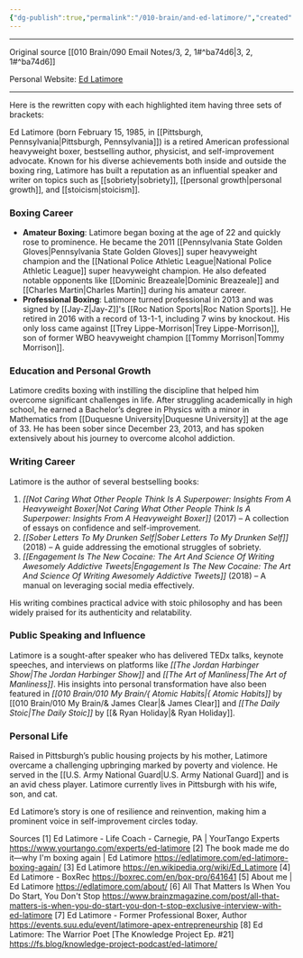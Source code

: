 ```yaml
---
{"dg-publish":true,"permalink":"/010-brain/and-ed-latimore/","created":"2023-07-01T02:55:11.000-04:00","updated":"2025-03-20T01:19:21.434-04:00"}
---
```


---

Original source [[010 Brain/090 Email Notes/3, 2, 1#^ba74d6\|3, 2, 1#^ba74d6]]

Personal Website: [Ed Latimore](https://edlatimore.com/)

---

Here is the rewritten copy with each highlighted item having three sets of brackets:

Ed Latimore (born February 15, 1985, in [[Pittsburgh, Pennsylvania\|Pittsburgh, Pennsylvania]]) is a retired American professional heavyweight boxer, bestselling author, physicist, and self-improvement advocate. Known for his diverse achievements both inside and outside the boxing ring, Latimore has built a reputation as an influential speaker and writer on topics such as [[sobriety\|sobriety]], [[personal growth\|personal growth]], and [[stoicism\|stoicism]].

### Boxing Career
- **Amateur Boxing**: Latimore began boxing at the age of 22 and quickly rose to prominence. He became the 2011 [[Pennsylvania State Golden Gloves\|Pennsylvania State Golden Gloves]] super heavyweight champion and the [[National Police Athletic League\|National Police Athletic League]] super heavyweight champion. He also defeated notable opponents like [[Dominic Breazeale\|Dominic Breazeale]] and [[Charles Martin\|Charles Martin]] during his amateur career.
- **Professional Boxing**: Latimore turned professional in 2013 and was signed by [[Jay-Z\|Jay-Z]]'s [[Roc Nation Sports\|Roc Nation Sports]]. He retired in 2016 with a record of 13-1-1, including 7 wins by knockout. His only loss came against [[Trey Lippe-Morrison\|Trey Lippe-Morrison]], son of former WBO heavyweight champion [[Tommy Morrison\|Tommy Morrison]].

### Education and Personal Growth
Latimore credits boxing with instilling the discipline that helped him overcome significant challenges in life. After struggling academically in high school, he earned a Bachelor’s degree in Physics with a minor in Mathematics from [[Duquesne University\|Duquesne University]] at the age of 33. He has been sober since December 23, 2013, and has spoken extensively about his journey to overcome alcohol addiction.

### Writing Career
Latimore is the author of several bestselling books:
1. *[[Not Caring What Other People Think Is A Superpower: Insights From A Heavyweight Boxer\|Not Caring What Other People Think Is A Superpower: Insights From A Heavyweight Boxer]]* (2017) – A collection of essays on confidence and self-improvement.
2. *[[Sober Letters To My Drunken Self\|Sober Letters To My Drunken Self]]* (2018) – A guide addressing the emotional struggles of sobriety.
3. *[[Engagement Is The New Cocaine: The Art And Science Of Writing Awesomely Addictive Tweets\|Engagement Is The New Cocaine: The Art And Science Of Writing Awesomely Addictive Tweets]]* (2018) – A manual on leveraging social media effectively.

His writing combines practical advice with stoic philosophy and has been widely praised for its authenticity and relatability.

### Public Speaking and Influence
Latimore is a sought-after speaker who has delivered TEDx talks, keynote speeches, and interviews on platforms like *[[The Jordan Harbinger Show\|The Jordan Harbinger Show]]* and *[[The Art of Manliness\|The Art of Manliness]]*. His insights into personal transformation have also been featured in *[[010 Brain/010 My Brain/{  Atomic Habits\|{  Atomic Habits]]* by [[010 Brain/010 My Brain/& James Clear\|& James Clear]] and *[[The Daily Stoic\|The Daily Stoic]]* by [[& Ryan Holiday\|& Ryan Holiday]].

### Personal Life
Raised in Pittsburgh’s public housing projects by his mother, Latimore overcame a challenging upbringing marked by poverty and violence. He served in the [[U.S. Army National Guard\|U.S. Army National Guard]] and is an avid chess player. Latimore currently lives in Pittsburgh with his wife, son, and cat.

Ed Latimore’s story is one of resilience and reinvention, making him a prominent voice in self-improvement circles today.

Sources
[1] Ed Latimore - Life Coach - Carnegie, PA | YourTango Experts https://www.yourtango.com/experts/ed-latimore
[2] The book made me do it—why I'm boxing again | Ed Latimore https://edlatimore.com/ed-latimore-boxing-again/
[3] Ed Latimore https://en.wikipedia.org/wiki/Ed_Latimore
[4] Ed Latimore - BoxRec https://boxrec.com/en/box-pro/641641
[5] About me | Ed Latimore https://edlatimore.com/about/
[6] All That Matters Is When You Do Start, You Don't Stop https://www.brainzmagazine.com/post/all-that-matters-is-when-you-do-start-you-don-t-stop-exclusive-interview-with-ed-latimore
[7] Ed Latimore - Former Professional Boxer, Author https://events.suu.edu/event/latimore-apex-entrepreneurship
[8] Ed Latimore: The Warrior Poet [The Knowledge Project Ep. #21] https://fs.blog/knowledge-project-podcast/ed-latimore/

